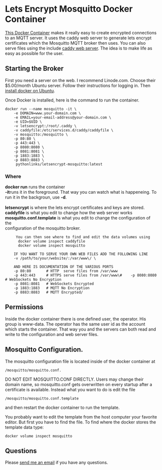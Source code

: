 # Lets Encrypt Mosquitto Docker Container  

[This Docker Container](https://hub.docker.com/r/pythonlinks/letsencrypt-mosquitto) makes it really easy to create encrypted connections to an MQTT server.  It uses the caddy web server to generate lets encrypt certificates which the Mosquitto MQTT broker then uses.  You can also serve files using the include [caddy web server](https://caddyserver.com/v1/).  The idea is to make life as easy as possible for the user. 

## Starting the Broker
First you need a server on the web.  I recommend Linode.com.  Choose their $5.00/month Ubuntu server.  Follow their instructions for logging in.  Then [install docker on Ubuntu](https://phoenixnap.com/kb/how-to-install-docker-on-ubuntu-18-04).  

Once Docker is installed, here is the command to run the container.  

```
docker run --name mosquitto -it \
    -e DOMAIN=www.your-domain.com \
    -e EMAIL=your-email-address@your-domain.com \
    -e UID=$UID \
    -v letsencrypt:/root/.caddy \
    -v caddyfile:/etc/services.d/caddy/caddyfile \
    -v mosquitto:/mosquitto \
    -p 80:80 \
    -p 443:443 \
    -p 8080:8080 \
    -p 8081:8081 \
    -p 1883:1883 \
    -p 8883:8883 \
     pythonlinks/letsencrypt-mosquitto:latest

```
 ### Where 
   **docker run** runs the container 
   <br>
   **-it**runs it in the foreground.  That way you can watch what is happeneing. 
   To run it in the backgroun, use **-d**.  
   <br>
   **letsencrypt** is where the lets encrypt certificates and keys are stored. 
   <br>
   **caddyfile** is what you edit to change how the web server works 
   <br>
   **mosquitto.conf.template** is what you edit to change the configuration of the  <br>
                             configuration of the mosquitto broker.
```
     You can then see where to find and edit the data volumes using 
      docker volume inspect caddyfile
      docker volume inspect mosquitto

    IF YOU WANT TO SERVE YOUR OWN WEB FILES ADD THE FOLLOWING LINE
    -v /path/to/your/website/:/var/www\/ \

    AND HERE IS DOCUMENTATION OF THE VARIOUS PORTS
    -p 80:80       # HTTP  serve files from /var/www
    -p 443:443     # HTTPS serve files from /var/www\#    -p 8080:8080   # WebSockets No Encryption 
    -p 8081:8081   # WebSockets Encrypted
    -p 1883:1883   # MQTT No Encryption 
    -p 8883:8883   # MQTT Encrypted/

```
## Permissions
Inside the docker container there is one defined user, the operator.  His group is www-data.
The operator has the same user id as the account which starts the container.  That way 
you and the servers can both read and write to the configuration and web server files. 

## Mosquitto Configuration. 
The mosquitto configuration file is located inside of the docker container at 
```
/mosquitto/mosquitto.conf.  
```
DO NOT EDIT MOSQUITTO.CONF DIRECTLY. 
Users may change their domain name, so
mosquitto.conf gets overwritten on every startup
after a certificate is available. 
Instead what you want to do is edit the file
```
/mosquitto/mosquitto.conf.template
```
and then restart the docker container to run the template.

You probably want to edit the template from the host computer your favorite editor.
But  first you have to find the file. To find where the
docker stores the template data type:
```
docker volume inspect mosquitto
```

## Questions
<p> Please <a href="mailto:lozinski@PythonLinks.info">send me an email</a>
if you have any questions.  
</p>    

